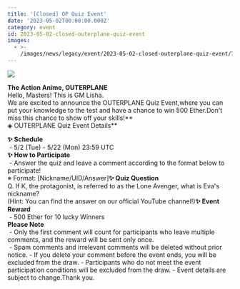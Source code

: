 ```yaml
---
title: '[Closed] OP Quiz Event'
date: '2023-05-02T00:00:00.000Z'
category: event
id: 2023-05-02-closed-outerplane-quiz-event
images:
  - >-
    /images/news/legacy/event/2023-05-02-closed-outerplane-quiz-event/7a8d9f53f5074754978f99831ced913b.webp
---
```


![](/images/news/legacy/event/2023-05-02-closed-outerplane-quiz-event/7a8d9f53f5074754978f99831ced913b.webp)

  
**The Action Anime, OUTERPLANE**  
Hello, Masters! This is GM Lisha.  
We are excited to announce the OUTERPLANE Quiz Event,where you can put your knowledge to the test and have a chance to win 500 Ether.Don't miss this chance to show off your skills!**  
◈ OUTERPLANE Quiz Event Details**  
  
**✨ Schedule**  
 - 5/2 (Tue) - 5/22 (Mon) 23:59 UTC  
**✨ How to Participate**  
 - Answer the quiz and leave a comment according to the format below to participate!  
※ Format: \[Nickname/UID/Answer\]**✨ Quiz Question**  
Q. If K, the protagonist, is referred to as the Lone Avenger, what is Eva's nickname?  
(Hint: You can find the answer on our official YouTube channel!)**✨ Event Reward**  
 - 500 Ether for 10 lucky Winners  
**Please Note**  
 - Only the first comment will count for participants who leave multiple comments, and the reward will be sent only once.  
 - Spam comments and irrelevant comments will be deleted without prior notice. - If you delete your comment before the event ends, you will be excluded from the draw. - Participants who do not meet the event participation conditions will be excluded from the draw. - Event details are subject to change.Thank you.
